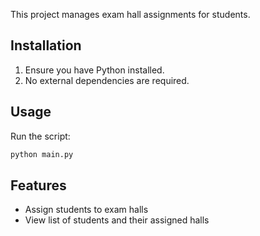 This project manages exam hall assignments for students.

## Installation
1. Ensure you have Python installed.
2. No external dependencies are required.

## Usage
Run the script:
   ```bash
   python main.py
   ```

## Features
- Assign students to exam halls
- View list of students and their assigned halls
